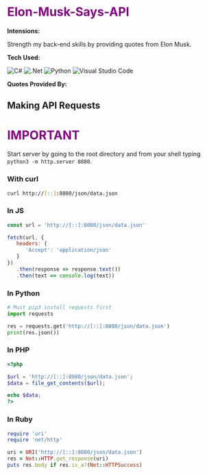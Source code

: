 # Elon-Musk-Says-API

<b> Intensions: </b>

Strength my back-end skills by providing quotes from Elon Musk.

<b> Tech Used: </b>

![C#](https://img.shields.io/badge/c%23-%23239120.svg?style=for-the-badge&logo=c-sharp&logoColor=white)
![.Net](https://img.shields.io/badge/.NET-5C2D91?style=for-the-badge&logo=.net&logoColor=white)
![Python](https://img.shields.io/badge/python-3670A0?style=for-the-badge&logo=python&logoColor=ffdd54)
![Visual Studio Code](https://img.shields.io/badge/Visual%20Studio%20Code-0078d7.svg?style=for-the-badge&logo=visual-studio-code&logoColor=white)

<b> Quotes Provided By: </b>


## Making API Requests

<style>H1{color:purple;}</style>
# IMPORTANT
Start server by going to the root directory and from your shell typing <code>python3 -m http.server 8080</code>.


### With curl
```zsh
curl http://[::]:8080/json/data.json
```
### In JS
```js
const url = 'http://[::]:8080/json/data.json'

fetch(url, {
   headers: {
      'Accept': 'application/json'
   }
})
   .then(response => response.text())
   .then(text => console.log(text))
```
### In Python
```py
# Must pip3 install requests first
import requests

res = requests.get('http://[::]:8080/json/data.json')
print(res.json())
```
### In PHP
```php
<?php

$url = 'http://[::]:8080/json/data.json';
$data = file_get_contents($url);

echo $data;
?>
```
### In Ruby
```rb
require 'uri'
require 'net/http'

uri = URI('http://[::]:8080/json/data.json')
res = Net::HTTP.get_response(uri)
puts res.body if res.is_a?(Net::HTTPSuccess)
```

